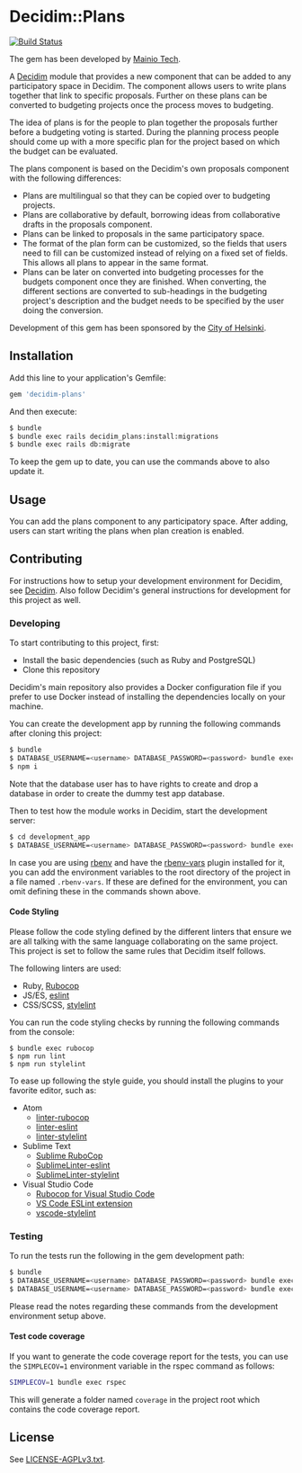 # Decidim::Plans

[![Build Status](https://travis-ci.com/mainio/decidim-module-plans.svg?branch=master)](https://travis-ci.com/mainio/decidim-module-plans)

The gem has been developed by [Mainio Tech](https://www.mainiotech.fi/).

A [Decidim](https://github.com/decidim/decidim) module that provides a new
component that can be added to any participatory space in Decidim. The component
allows users to write plans together that link to specific proposals. Further on
these plans can be converted to budgeting projects once the process moves to
budgeting.

The idea of plans is for the people to plan together the proposals further
before a budgeting voting is started. During the planning process people should
come up with a more specific plan for the project based on which the budget can
be evaluated.

The plans component is based on the Decidim's own proposals component with the
following differences:

- Plans are multilingual so that they can be copied over to budgeting projects.
- Plans are collaborative by default, borrowing ideas from collaborative drafts
  in the proposals component.
- Plans can be linked to proposals in the same participatory space.
- The format of the plan form can be customized, so the fields that users need
  to fill can be customized instead of relying on a fixed set of fields. This
  allows all plans to appear in the same format.
- Plans can be later on converted into budgeting processes for the budgets
  component once they are finished. When converting, the different sections are
  converted to sub-headings in the budgeting project's description and the
  budget needs to be specified by the user doing the conversion.

Development of this gem has been sponsored by the
[City of Helsinki](https://www.hel.fi/).

## Installation

Add this line to your application's Gemfile:

```ruby
gem 'decidim-plans'
```

And then execute:

```bash
$ bundle
$ bundle exec rails decidim_plans:install:migrations
$ bundle exec rails db:migrate
```

To keep the gem up to date, you can use the commands above to also update it.

## Usage

You can add the plans component to any participatory space. After adding, users
can start writing the plans when plan creation is enabled.

## Contributing

For instructions how to setup your development environment for Decidim, see [Decidim](https://github.com/decidim/decidim). Also follow Decidim's general
instructions for development for this project as well.

### Developing

To start contributing to this project, first:

- Install the basic dependencies (such as Ruby and PostgreSQL)
- Clone this repository

Decidim's main repository also provides a Docker configuration file if you
prefer to use Docker instead of installing the dependencies locally on your
machine.

You can create the development app by running the following commands after
cloning this project:

```bash
$ bundle
$ DATABASE_USERNAME=<username> DATABASE_PASSWORD=<password> bundle exec rake development_app
$ npm i
```

Note that the database user has to have rights to create and drop a database in
order to create the dummy test app database.

Then to test how the module works in Decidim, start the development server:

```bash
$ cd development_app
$ DATABASE_USERNAME=<username> DATABASE_PASSWORD=<password> bundle exec rails s
```

In case you are using [rbenv](https://github.com/rbenv/rbenv) and have the
[rbenv-vars](https://github.com/rbenv/rbenv-vars) plugin installed for it, you
can add the environment variables to the root directory of the project in a file
named `.rbenv-vars`. If these are defined for the environment, you can omit
defining these in the commands shown above.

#### Code Styling

Please follow the code styling defined by the different linters that ensure we
are all talking with the same language collaborating on the same project. This
project is set to follow the same rules that Decidim itself follows.

The following linters are used:

- Ruby, [Rubocop](https://rubocop.readthedocs.io/)
- JS/ES, [eslint](https://eslint.org/)
- CSS/SCSS, [stylelint](https://stylelint.io/)

You can run the code styling checks by running the following commands from the
console:

```
$ bundle exec rubocop
$ npm run lint
$ npm run stylelint
```

To ease up following the style guide, you should install the plugins to your
favorite editor, such as:

- Atom
  * [linter-rubocop](https://atom.io/packages/linter-rubocop)
  * [linter-eslint](https://atom.io/packages/linter-eslint)
  * [linter-stylelint](https://atom.io/packages/linter-stylelint)
- Sublime Text
  * [Sublime RuboCop](https://github.com/pderichs/sublime_rubocop)
  * [SublimeLinter-eslint](https://github.com/SublimeLinter/SublimeLinter-eslint)
  * [SublimeLinter-stylelint](https://github.com/SublimeLinter/SublimeLinter-stylelint)
- Visual Studio Code
  * [Rubocop for Visual Studio Code](https://github.com/misogi/vscode-ruby-rubocop)
  * [VS Code ESLint extension](https://marketplace.visualstudio.com/items?itemName=dbaeumer.vscode-eslint)
  * [vscode-stylelint](https://github.com/shinnn/vscode-stylelint)

### Testing

To run the tests run the following in the gem development path:

```bash
$ bundle
$ DATABASE_USERNAME=<username> DATABASE_PASSWORD=<password> bundle exec rake test_app
$ DATABASE_USERNAME=<username> DATABASE_PASSWORD=<password> bundle exec rspec
```

Please read the notes regarding these commands from the development environment
setup above.

#### Test code coverage

If you want to generate the code coverage report for the tests, you can use
the `SIMPLECOV=1` environment variable in the rspec command as follows:

```bash
SIMPLECOV=1 bundle exec rspec
```

This will generate a folder named `coverage` in the project root which contains
the code coverage report.

## License

See [LICENSE-AGPLv3.txt](LICENSE-AGPLv3.txt).
